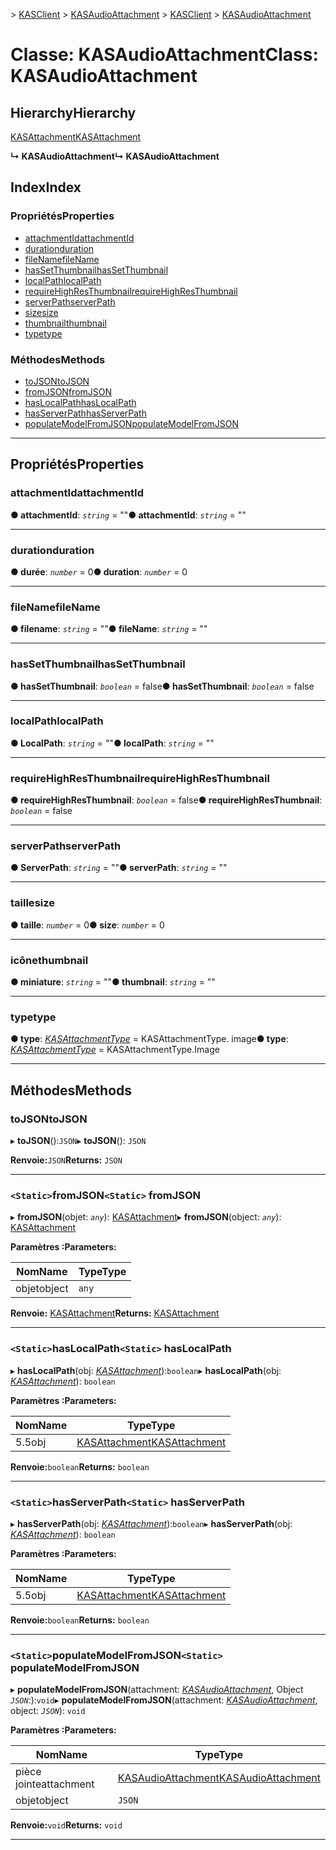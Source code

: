 <span data-ttu-id="d20d8-101">[](../README.md) > [KASClient](../modules/kasclient.md) > [KASAudioAttachment](../classes/kasclient.kasaudioattachment.md)</span><span class="sxs-lookup"><span data-stu-id="d20d8-101">[](../README.md) > [KASClient](../modules/kasclient.md) > [KASAudioAttachment](../classes/kasclient.kasaudioattachment.md)</span></span>

# <a name="class-kasaudioattachment"></a><span data-ttu-id="d20d8-102">Classe: KASAudioAttachment</span><span class="sxs-lookup"><span data-stu-id="d20d8-102">Class: KASAudioAttachment</span></span>

## <a name="hierarchy"></a><span data-ttu-id="d20d8-103">Hierarchy</span><span class="sxs-lookup"><span data-stu-id="d20d8-103">Hierarchy</span></span>

 [<span data-ttu-id="d20d8-104">KASAttachment</span><span class="sxs-lookup"><span data-stu-id="d20d8-104">KASAttachment</span></span>](kasclient.kasattachment.md)

<span data-ttu-id="d20d8-105">**↳ KASAudioAttachment**</span><span class="sxs-lookup"><span data-stu-id="d20d8-105">**↳ KASAudioAttachment**</span></span>

## <a name="index"></a><span data-ttu-id="d20d8-106">Index</span><span class="sxs-lookup"><span data-stu-id="d20d8-106">Index</span></span>

### <a name="properties"></a><span data-ttu-id="d20d8-107">Propriétés</span><span class="sxs-lookup"><span data-stu-id="d20d8-107">Properties</span></span>

* [<span data-ttu-id="d20d8-108">attachmentId</span><span class="sxs-lookup"><span data-stu-id="d20d8-108">attachmentId</span></span>](kasclient.kasaudioattachment.md#attachmentid)
* [<span data-ttu-id="d20d8-109">duration</span><span class="sxs-lookup"><span data-stu-id="d20d8-109">duration</span></span>](kasclient.kasaudioattachment.md#duration)
* [<span data-ttu-id="d20d8-110">fileName</span><span class="sxs-lookup"><span data-stu-id="d20d8-110">fileName</span></span>](kasclient.kasaudioattachment.md#filename)
* [<span data-ttu-id="d20d8-111">hasSetThumbnail</span><span class="sxs-lookup"><span data-stu-id="d20d8-111">hasSetThumbnail</span></span>](kasclient.kasaudioattachment.md#hassetthumbnail)
* [<span data-ttu-id="d20d8-112">localPath</span><span class="sxs-lookup"><span data-stu-id="d20d8-112">localPath</span></span>](kasclient.kasaudioattachment.md#localpath)
* [<span data-ttu-id="d20d8-113">requireHighResThumbnail</span><span class="sxs-lookup"><span data-stu-id="d20d8-113">requireHighResThumbnail</span></span>](kasclient.kasaudioattachment.md#requirehighresthumbnail)
* [<span data-ttu-id="d20d8-114">serverPath</span><span class="sxs-lookup"><span data-stu-id="d20d8-114">serverPath</span></span>](kasclient.kasaudioattachment.md#serverpath)
* [<span data-ttu-id="d20d8-115">size</span><span class="sxs-lookup"><span data-stu-id="d20d8-115">size</span></span>](kasclient.kasaudioattachment.md#size)
* [<span data-ttu-id="d20d8-116">thumbnail</span><span class="sxs-lookup"><span data-stu-id="d20d8-116">thumbnail</span></span>](kasclient.kasaudioattachment.md#thumbnail)
* [<span data-ttu-id="d20d8-117">type</span><span class="sxs-lookup"><span data-stu-id="d20d8-117">type</span></span>](kasclient.kasaudioattachment.md#type)
### <a name="methods"></a><span data-ttu-id="d20d8-118">Méthodes</span><span class="sxs-lookup"><span data-stu-id="d20d8-118">Methods</span></span>

* [<span data-ttu-id="d20d8-119">toJSON</span><span class="sxs-lookup"><span data-stu-id="d20d8-119">toJSON</span></span>](kasclient.kasaudioattachment.md#tojson)
* [<span data-ttu-id="d20d8-120">fromJSON</span><span class="sxs-lookup"><span data-stu-id="d20d8-120">fromJSON</span></span>](kasclient.kasaudioattachment.md#fromjson)
* [<span data-ttu-id="d20d8-121">hasLocalPath</span><span class="sxs-lookup"><span data-stu-id="d20d8-121">hasLocalPath</span></span>](kasclient.kasaudioattachment.md#haslocalpath)
* [<span data-ttu-id="d20d8-122">hasServerPath</span><span class="sxs-lookup"><span data-stu-id="d20d8-122">hasServerPath</span></span>](kasclient.kasaudioattachment.md#hasserverpath)
* [<span data-ttu-id="d20d8-123">populateModelFromJSON</span><span class="sxs-lookup"><span data-stu-id="d20d8-123">populateModelFromJSON</span></span>](kasclient.kasaudioattachment.md#populatemodelfromjson)

---

## <a name="properties"></a><span data-ttu-id="d20d8-124">Propriétés</span><span class="sxs-lookup"><span data-stu-id="d20d8-124">Properties</span></span>

<a id="attachmentid"></a>

###  <a name="attachmentid"></a><span data-ttu-id="d20d8-125">attachmentId</span><span class="sxs-lookup"><span data-stu-id="d20d8-125">attachmentId</span></span>

<span data-ttu-id="d20d8-126">**● attachmentId**: *`string`* = ""</span><span class="sxs-lookup"><span data-stu-id="d20d8-126">**● attachmentId**: *`string`* = ""</span></span>

___

<a id="duration"></a>

###  <a name="duration"></a><span data-ttu-id="d20d8-127">duration</span><span class="sxs-lookup"><span data-stu-id="d20d8-127">duration</span></span>

<span data-ttu-id="d20d8-128">**● durée**: *`number`* = 0</span><span class="sxs-lookup"><span data-stu-id="d20d8-128">**● duration**: *`number`* = 0</span></span>

___

<a id="filename"></a>

###  <a name="filename"></a><span data-ttu-id="d20d8-129">fileName</span><span class="sxs-lookup"><span data-stu-id="d20d8-129">fileName</span></span>

<span data-ttu-id="d20d8-130">**● filename**: *`string`* = ""</span><span class="sxs-lookup"><span data-stu-id="d20d8-130">**● fileName**: *`string`* = ""</span></span>

___

<a id="hassetthumbnail"></a>

###  <a name="hassetthumbnail"></a><span data-ttu-id="d20d8-131">hasSetThumbnail</span><span class="sxs-lookup"><span data-stu-id="d20d8-131">hasSetThumbnail</span></span>

<span data-ttu-id="d20d8-132">**● hasSetThumbnail**: *`boolean`* = false</span><span class="sxs-lookup"><span data-stu-id="d20d8-132">**● hasSetThumbnail**: *`boolean`* = false</span></span>

___

<a id="localpath"></a>

###  <a name="localpath"></a><span data-ttu-id="d20d8-133">localPath</span><span class="sxs-lookup"><span data-stu-id="d20d8-133">localPath</span></span>

<span data-ttu-id="d20d8-134">**● LocalPath**: *`string`* = ""</span><span class="sxs-lookup"><span data-stu-id="d20d8-134">**● localPath**: *`string`* = ""</span></span>

___

<a id="requirehighresthumbnail"></a>

###  <a name="requirehighresthumbnail"></a><span data-ttu-id="d20d8-135">requireHighResThumbnail</span><span class="sxs-lookup"><span data-stu-id="d20d8-135">requireHighResThumbnail</span></span>

<span data-ttu-id="d20d8-136">**● requireHighResThumbnail**: *`boolean`* = false</span><span class="sxs-lookup"><span data-stu-id="d20d8-136">**● requireHighResThumbnail**: *`boolean`* = false</span></span>

___

<a id="serverpath"></a>

###  <a name="serverpath"></a><span data-ttu-id="d20d8-137">serverPath</span><span class="sxs-lookup"><span data-stu-id="d20d8-137">serverPath</span></span>

<span data-ttu-id="d20d8-138">**● ServerPath**: *`string`* = ""</span><span class="sxs-lookup"><span data-stu-id="d20d8-138">**● serverPath**: *`string`* = ""</span></span>

___

<a id="size"></a>

###  <a name="size"></a><span data-ttu-id="d20d8-139">taille</span><span class="sxs-lookup"><span data-stu-id="d20d8-139">size</span></span>

<span data-ttu-id="d20d8-140">**● taille**: *`number`* = 0</span><span class="sxs-lookup"><span data-stu-id="d20d8-140">**● size**: *`number`* = 0</span></span>

___

<a id="thumbnail"></a>

###  <a name="thumbnail"></a><span data-ttu-id="d20d8-141">icône</span><span class="sxs-lookup"><span data-stu-id="d20d8-141">thumbnail</span></span>

<span data-ttu-id="d20d8-142">**● miniature**: *`string`* = ""</span><span class="sxs-lookup"><span data-stu-id="d20d8-142">**● thumbnail**: *`string`* = ""</span></span>

___

<a id="type"></a>

###  <a name="type"></a><span data-ttu-id="d20d8-143">type</span><span class="sxs-lookup"><span data-stu-id="d20d8-143">type</span></span>

<span data-ttu-id="d20d8-144">**● type**: *[KASAttachmentType](../enums/kasclient.kasattachmenttype.md)* = KASAttachmentType. image</span><span class="sxs-lookup"><span data-stu-id="d20d8-144">**● type**: *[KASAttachmentType](../enums/kasclient.kasattachmenttype.md)* =  KASAttachmentType.Image</span></span>

___

## <a name="methods"></a><span data-ttu-id="d20d8-145">Méthodes</span><span class="sxs-lookup"><span data-stu-id="d20d8-145">Methods</span></span>

<a id="tojson"></a>

###  <a name="tojson"></a><span data-ttu-id="d20d8-146">toJSON</span><span class="sxs-lookup"><span data-stu-id="d20d8-146">toJSON</span></span>

<span data-ttu-id="d20d8-147">▸ **toJSON**():`JSON`</span><span class="sxs-lookup"><span data-stu-id="d20d8-147">▸ **toJSON**(): `JSON`</span></span>

<span data-ttu-id="d20d8-148">**Renvoie:**`JSON`</span><span class="sxs-lookup"><span data-stu-id="d20d8-148">**Returns:** `JSON`</span></span>

___

<a id="fromjson"></a>

### <a name="static-fromjson"></a><span data-ttu-id="d20d8-149">`<Static>`fromJSON</span><span class="sxs-lookup"><span data-stu-id="d20d8-149">`<Static>` fromJSON</span></span>

<span data-ttu-id="d20d8-150">▸ **fromJSON**(objet: *`any`*): [KASAttachment](kasclient.kasattachment.md)</span><span class="sxs-lookup"><span data-stu-id="d20d8-150">▸ **fromJSON**(object: *`any`*): [KASAttachment](kasclient.kasattachment.md)</span></span>

<span data-ttu-id="d20d8-151">**Paramètres :**</span><span class="sxs-lookup"><span data-stu-id="d20d8-151">**Parameters:**</span></span>

| <span data-ttu-id="d20d8-152">Nom</span><span class="sxs-lookup"><span data-stu-id="d20d8-152">Name</span></span> | <span data-ttu-id="d20d8-153">Type</span><span class="sxs-lookup"><span data-stu-id="d20d8-153">Type</span></span> |
| ------ | ------ |
| <span data-ttu-id="d20d8-154">objet</span><span class="sxs-lookup"><span data-stu-id="d20d8-154">object</span></span> | `any` |

<span data-ttu-id="d20d8-155">**Renvoie:** [KASAttachment](kasclient.kasattachment.md)</span><span class="sxs-lookup"><span data-stu-id="d20d8-155">**Returns:** [KASAttachment](kasclient.kasattachment.md)</span></span>

___

<a id="haslocalpath"></a>

### <a name="static-haslocalpath"></a><span data-ttu-id="d20d8-156">`<Static>`hasLocalPath</span><span class="sxs-lookup"><span data-stu-id="d20d8-156">`<Static>` hasLocalPath</span></span>

<span data-ttu-id="d20d8-157">▸ **hasLocalPath**(obj: *[KASAttachment](kasclient.kasattachment.md)*):`boolean`</span><span class="sxs-lookup"><span data-stu-id="d20d8-157">▸ **hasLocalPath**(obj: *[KASAttachment](kasclient.kasattachment.md)*): `boolean`</span></span>

<span data-ttu-id="d20d8-158">**Paramètres :**</span><span class="sxs-lookup"><span data-stu-id="d20d8-158">**Parameters:**</span></span>

| <span data-ttu-id="d20d8-159">Nom</span><span class="sxs-lookup"><span data-stu-id="d20d8-159">Name</span></span> | <span data-ttu-id="d20d8-160">Type</span><span class="sxs-lookup"><span data-stu-id="d20d8-160">Type</span></span> |
| ------ | ------ |
| <span data-ttu-id="d20d8-161">5.5</span><span class="sxs-lookup"><span data-stu-id="d20d8-161">obj</span></span> | [<span data-ttu-id="d20d8-162">KASAttachment</span><span class="sxs-lookup"><span data-stu-id="d20d8-162">KASAttachment</span></span>](kasclient.kasattachment.md) |

<span data-ttu-id="d20d8-163">**Renvoie:**`boolean`</span><span class="sxs-lookup"><span data-stu-id="d20d8-163">**Returns:** `boolean`</span></span>

___

<a id="hasserverpath"></a>

### <a name="static-hasserverpath"></a><span data-ttu-id="d20d8-164">`<Static>`hasServerPath</span><span class="sxs-lookup"><span data-stu-id="d20d8-164">`<Static>` hasServerPath</span></span>

<span data-ttu-id="d20d8-165">▸ **hasServerPath**(obj: *[KASAttachment](kasclient.kasattachment.md)*):`boolean`</span><span class="sxs-lookup"><span data-stu-id="d20d8-165">▸ **hasServerPath**(obj: *[KASAttachment](kasclient.kasattachment.md)*): `boolean`</span></span>

<span data-ttu-id="d20d8-166">**Paramètres :**</span><span class="sxs-lookup"><span data-stu-id="d20d8-166">**Parameters:**</span></span>

| <span data-ttu-id="d20d8-167">Nom</span><span class="sxs-lookup"><span data-stu-id="d20d8-167">Name</span></span> | <span data-ttu-id="d20d8-168">Type</span><span class="sxs-lookup"><span data-stu-id="d20d8-168">Type</span></span> |
| ------ | ------ |
| <span data-ttu-id="d20d8-169">5.5</span><span class="sxs-lookup"><span data-stu-id="d20d8-169">obj</span></span> | [<span data-ttu-id="d20d8-170">KASAttachment</span><span class="sxs-lookup"><span data-stu-id="d20d8-170">KASAttachment</span></span>](kasclient.kasattachment.md) |

<span data-ttu-id="d20d8-171">**Renvoie:**`boolean`</span><span class="sxs-lookup"><span data-stu-id="d20d8-171">**Returns:** `boolean`</span></span>

___

<a id="populatemodelfromjson"></a>

### <a name="static-populatemodelfromjson"></a><span data-ttu-id="d20d8-172">`<Static>`populateModelFromJSON</span><span class="sxs-lookup"><span data-stu-id="d20d8-172">`<Static>` populateModelFromJSON</span></span>

<span data-ttu-id="d20d8-173">▸ **populateModelFromJSON**(attachment: *[KASAudioAttachment](kasclient.kasaudioattachment.md)*, Object *`JSON`*:):`void`</span><span class="sxs-lookup"><span data-stu-id="d20d8-173">▸ **populateModelFromJSON**(attachment: *[KASAudioAttachment](kasclient.kasaudioattachment.md)*, object: *`JSON`*): `void`</span></span>

<span data-ttu-id="d20d8-174">**Paramètres :**</span><span class="sxs-lookup"><span data-stu-id="d20d8-174">**Parameters:**</span></span>

| <span data-ttu-id="d20d8-175">Nom</span><span class="sxs-lookup"><span data-stu-id="d20d8-175">Name</span></span> | <span data-ttu-id="d20d8-176">Type</span><span class="sxs-lookup"><span data-stu-id="d20d8-176">Type</span></span> |
| ------ | ------ |
| <span data-ttu-id="d20d8-177">pièce jointe</span><span class="sxs-lookup"><span data-stu-id="d20d8-177">attachment</span></span> | [<span data-ttu-id="d20d8-178">KASAudioAttachment</span><span class="sxs-lookup"><span data-stu-id="d20d8-178">KASAudioAttachment</span></span>](kasclient.kasaudioattachment.md) |
| <span data-ttu-id="d20d8-179">objet</span><span class="sxs-lookup"><span data-stu-id="d20d8-179">object</span></span> | `JSON` |

<span data-ttu-id="d20d8-180">**Renvoie:**`void`</span><span class="sxs-lookup"><span data-stu-id="d20d8-180">**Returns:** `void`</span></span>

___

